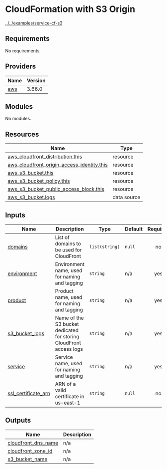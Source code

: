 <!-- BEGIN_TF_DOCS -->
# CloudFormation with S3 Origin

[../../examples/service-cf-s3](Example)

## Requirements

No requirements.

## Providers

| Name | Version |
|------|---------|
| <a name="provider_aws"></a> [aws](#provider\_aws) | 3.66.0 |

## Modules

No modules.

## Resources

| Name | Type |
|------|------|
| [aws_cloudfront_distribution.this](https://registry.terraform.io/providers/hashicorp/aws/latest/docs/resources/cloudfront_distribution) | resource |
| [aws_cloudfront_origin_access_identity.this](https://registry.terraform.io/providers/hashicorp/aws/latest/docs/resources/cloudfront_origin_access_identity) | resource |
| [aws_s3_bucket.this](https://registry.terraform.io/providers/hashicorp/aws/latest/docs/resources/s3_bucket) | resource |
| [aws_s3_bucket_policy.this](https://registry.terraform.io/providers/hashicorp/aws/latest/docs/resources/s3_bucket_policy) | resource |
| [aws_s3_bucket_public_access_block.this](https://registry.terraform.io/providers/hashicorp/aws/latest/docs/resources/s3_bucket_public_access_block) | resource |
| [aws_s3_bucket.logs](https://registry.terraform.io/providers/hashicorp/aws/latest/docs/data-sources/s3_bucket) | data source |

## Inputs

| Name | Description | Type | Default | Required |
|------|-------------|------|---------|:--------:|
| <a name="input_domains"></a> [domains](#input\_domains) | List of domains to be used for CloudFront | `list(string)` | `null` | no |
| <a name="input_environment"></a> [environment](#input\_environment) | Environment name, used for naming and tagging | `string` | n/a | yes |
| <a name="input_product"></a> [product](#input\_product) | Product name, used for naming and tagging | `string` | n/a | yes |
| <a name="input_s3_bucket_logs"></a> [s3\_bucket\_logs](#input\_s3\_bucket\_logs) | Name of the S3 bucket dedicated for storing CloudFront access logs | `string` | n/a | yes |
| <a name="input_service"></a> [service](#input\_service) | Service name, used for naming and tagging | `string` | n/a | yes |
| <a name="input_ssl_certificate_arn"></a> [ssl\_certificate\_arn](#input\_ssl\_certificate\_arn) | ARN of a valid certificate in us-east-1 | `string` | `null` | no |

## Outputs

| Name | Description |
|------|-------------|
| <a name="output_cloudfront_dns_name"></a> [cloudfront\_dns\_name](#output\_cloudfront\_dns\_name) | n/a |
| <a name="output_cloudfront_zone_id"></a> [cloudfront\_zone\_id](#output\_cloudfront\_zone\_id) | n/a |
| <a name="output_s3_bucket_name"></a> [s3\_bucket\_name](#output\_s3\_bucket\_name) | n/a |
<!-- END_TF_DOCS -->